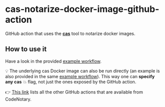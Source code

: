 # cas-notarize-docker-image-github-action

GitHub action that uses the **[cas](https://github.com/codenotary/cas)** tool to notarize docker images.

## How to use it

Have a look in the provided [example workflow](.github/workflows/example.yml).

:bulb: The underlying cas Docker image can also be run directly (an example is also provided in the same [example workflow](.github/workflows/example.yml)). This way one can **specify any cas** :boom: flag, not just the ones exposed by the GitHub action.

👉 [This link](https://github.com/marketplace?type=actions&query=publisher%3Acodenotary+) lists all the other GitHub actions that are available from CodeNotary.
